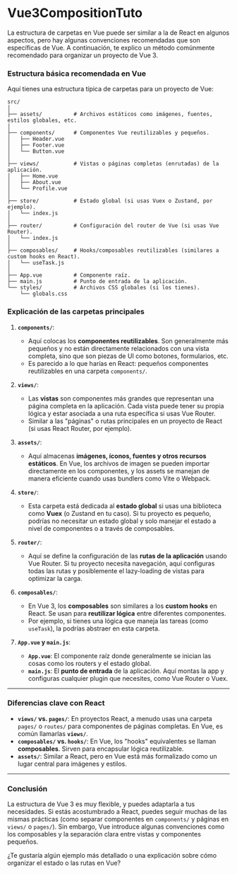 # Vue3CompositionTuto
 
La estructura de carpetas en Vue puede ser similar a la de React en algunos aspectos, pero hay algunas convenciones recomendadas que son específicas de Vue. A continuación, te explico un método comúnmente recomendado para organizar un proyecto de Vue 3.

### **Estructura básica recomendada en Vue**

Aquí tienes una estructura típica de carpetas para un proyecto de Vue:

```
src/
│
├── assets/          # Archivos estáticos como imágenes, fuentes, estilos globales, etc.
│
├── components/      # Componentes Vue reutilizables y pequeños.
│   ├── Header.vue
│   ├── Footer.vue
│   └── Button.vue
│
├── views/           # Vistas o páginas completas (enrutadas) de la aplicación.
│   ├── Home.vue
│   ├── About.vue
│   └── Profile.vue
│
├── store/           # Estado global (si usas Vuex o Zustand, por ejemplo).
│   └── index.js
│
├── router/          # Configuración del router de Vue (si usas Vue Router).
│   └── index.js
│
├── composables/     # Hooks/composables reutilizables (similares a custom hooks en React).
│   └── useTask.js
│
├── App.vue          # Componente raíz.
├── main.js          # Punto de entrada de la aplicación.
└── styles/          # Archivos CSS globales (si los tienes).
    └── globals.css
```

### **Explicación de las carpetas principales**

1. **`components/`**:
   - Aquí colocas los **componentes reutilizables**. Son generalmente más pequeños y no están directamente relacionados con una vista completa, sino que son piezas de UI como botones, formularios, etc.
   - Es parecido a lo que harías en React: pequeños componentes reutilizables en una carpeta `components/`.

2. **`views/`**:
   - Las **vistas** son componentes más grandes que representan una página completa en la aplicación. Cada vista puede tener su propia lógica y estar asociada a una ruta específica si usas Vue Router.
   - Similar a las "páginas" o rutas principales en un proyecto de React (si usas React Router, por ejemplo).

3. **`assets/`**:
   - Aquí almacenas **imágenes, íconos, fuentes y otros recursos estáticos**. En Vue, los archivos de imagen se pueden importar directamente en los componentes, y los assets se manejan de manera eficiente cuando usas bundlers como Vite o Webpack.

4. **`store/`**:
   - Esta carpeta está dedicada al **estado global** si usas una biblioteca como **Vuex** (o Zustand en tu caso). Si tu proyecto es pequeño, podrías no necesitar un estado global y solo manejar el estado a nivel de componentes o a través de composables.

5. **`router/`**:
   - Aquí se define la configuración de las **rutas de la aplicación** usando Vue Router. Si tu proyecto necesita navegación, aquí configuras todas las rutas y posiblemente el lazy-loading de vistas para optimizar la carga.

6. **`composables/`**:
   - En Vue 3, los **composables** son similares a los **custom hooks** en React. Se usan para **reutilizar lógica** entre diferentes componentes.
   - Por ejemplo, si tienes una lógica que maneja las tareas (como `useTask`), la podrías abstraer en esta carpeta.

7. **`App.vue` y `main.js`**:
   - **`App.vue`**: El componente raíz donde generalmente se inician las cosas como los routers y el estado global.
   - **`main.js`**: El **punto de entrada** de la aplicación. Aquí montas la app y configuras cualquier plugin que necesites, como Vue Router o Vuex.

---

### **Diferencias clave con React**

- **`views/` vs. `pages/`**: En proyectos React, a menudo usas una carpeta `pages/` o `routes/` para componentes de páginas completas. En Vue, es común llamarlas **`views/`**.
- **`composables/` vs. `hooks/`**: En Vue, los "hooks" equivalentes se llaman **composables**. Sirven para encapsular lógica reutilizable.
- **`assets/`**: Similar a React, pero en Vue está más formalizado como un lugar central para imágenes y estilos.

---

### **Conclusión**

La estructura de Vue 3 es muy flexible, y puedes adaptarla a tus necesidades. Si estás acostumbrado a React, puedes seguir muchas de las mismas prácticas (como separar componentes en `components/` y páginas en `views/` o `pages/`). Sin embargo, Vue introduce algunas convenciones como los composables y la separación clara entre vistas y componentes pequeños.

¿Te gustaría algún ejemplo más detallado o una explicación sobre cómo organizar el estado o las rutas en Vue?